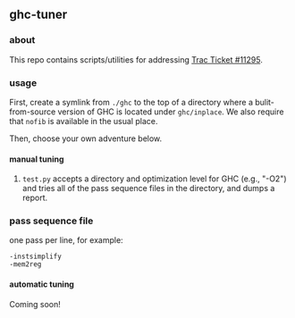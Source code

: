 
## ghc-tuner

### about

This repo contains scripts/utilities for addressing [Trac Ticket #11295](https://ghc.haskell.org/trac/ghc/ticket/11295).

### usage

First, create a symlink from `./ghc` to the top of a directory where a
bulit-from-source version of GHC is located under `ghc/inplace`. We also
require that `nofib` is available in the usual place.

Then, choose your own adventure below.

#### manual tuning

1. `test.py` accepts a directory and optimization level for GHC (e.g., "-O2")
   and tries all of the pass sequence files in the directory, and dumps a report.


### pass sequence file
one pass per line, for example:

    -instsimplify
    -mem2reg

#### automatic tuning

Coming soon!
